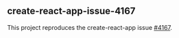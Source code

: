## create-react-app-issue-4167

This project reproduces the create-react-app issue [#4167](https://github.com/facebook/create-react-app/issues/4167).

